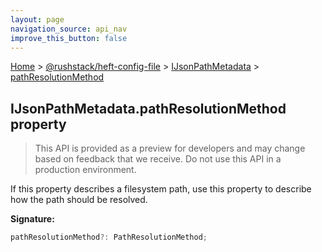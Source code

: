 ```yaml
---
layout: page
navigation_source: api_nav
improve_this_button: false
---
```



[Home](./index.md) &gt; [@rushstack/heft-config-file](./heft-config-file.md) &gt; [IJsonPathMetadata](./heft-config-file.ijsonpathmetadata.md) &gt; [pathResolutionMethod](./heft-config-file.ijsonpathmetadata.pathresolutionmethod.md)

## IJsonPathMetadata.pathResolutionMethod property

> This API is provided as a preview for developers and may change based on feedback that we receive. Do not use this API in a production environment.
>

If this property describes a filesystem path, use this property to describe how the path should be resolved.

<b>Signature:</b>

```typescript
pathResolutionMethod?: PathResolutionMethod;
```
